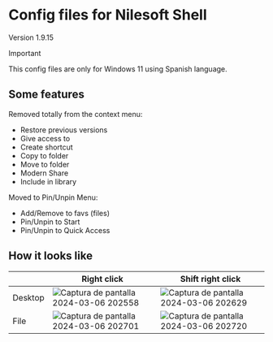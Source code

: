 # Config files for Nilesoft Shell

Version 1.9.15

> [!IMPORTANT]
> This config files are only for Windows 11 using Spanish language.

## Some features

Removed totally from the context menu:

- Restore previous versions
- Give access to
- Create shortcut
- Copy to folder
- Move to folder
- Modern Share
- Include in library

Moved to Pin/Unpin Menu:

- Add/Remove to favs (files)
- Pin/Unpin to Start
- Pin/Unpin to Quick Access

## How it looks like

|         | Right click | Shift right click |
|---------|-------------|-------------------|
| Desktop |![Captura de pantalla 2024-03-06 202558](https://github.com/Scarpy19/NilesoftShellConf/assets/63962989/0bb5cac8-f69d-446d-b7bc-3e809a2bc40e)|![Captura de pantalla 2024-03-06 202629](https://github.com/Scarpy19/NilesoftShellConf/assets/63962989/2329cb6c-843d-4c26-9d9b-ca005872566d)|
| File    |![Captura de pantalla 2024-03-06 202701](https://github.com/Scarpy19/NilesoftShellConf/assets/63962989/a4876540-b76f-4e12-ac04-03a9ca051ae5)|![Captura de pantalla 2024-03-06 202720](https://github.com/Scarpy19/NilesoftShellConf/assets/63962989/ce59360c-28c1-4b66-833f-4048cd028fb7)|
